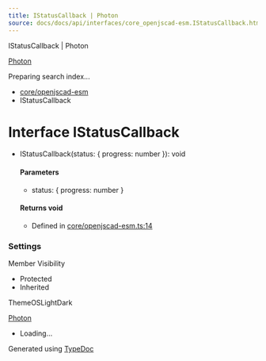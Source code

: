 ```yaml
---
title: IStatusCallback | Photon
source: docs/docs/api/interfaces/core_openjscad-esm.IStatusCallback.html
---
```


IStatusCallback | Photon

[Photon](../index.md)




Preparing search index...

* [core/openjscad-esm](../modules/core_openjscad-esm.md)
* IStatusCallback

# Interface IStatusCallback

* IStatusCallback(status: { progress: number }): void

  #### Parameters

  + status: { progress: number }

  #### Returns void

  + Defined in [core/openjscad-esm.ts:14](https://github.com/mwhite454/photon/blob/main/packages/photon/src/core/openjscad-esm.ts#L14)

### Settings

Member Visibility

* Protected
* Inherited

ThemeOSLightDark

[Photon](../index.md)

* Loading...

Generated using [TypeDoc](https://typedoc.org/)
